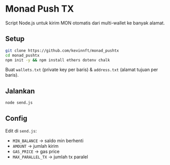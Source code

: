 # Monad Push TX

Script Node.js untuk kirim MON otomatis dari multi-wallet ke banyak alamat.

## Setup
```bash
git clone https://github.com/kevinnft/monad_pushtx
cd monad_pushtx
npm init -y && npm install ethers dotenv chalk

```
Buat `wallets.txt` (private key per baris) & `address.txt` (alamat tujuan per baris).

## Jalankan
```bash
node send.js
```

## Config
Edit di `send.js`:
- `MIN_BALANCE` → saldo min berhenti
- `AMOUNT` → jumlah kirim
- `GAS_PRICE` → gas price
- `MAX_PARALLEL_TX` → jumlah tx paralel
